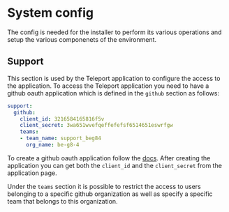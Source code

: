 # System config

The config is needed for the installer to perform its various operations and setup the various componenets of the environment.

## Support

This section is used by the Teleport application to configure the access to the application.
To access the Teleport application you need to have a github oauth application which is defined in the `github` section as follows:

```yaml
support:
  github:
    client_id: 3216584165816f5v
    client_secret: 3wa651wvefqeffefefsf6514651eswrfgw
    teams:
    - team_name: support_beg84
      org_name: be-g8-4
```

To create a github oauth application follow the [docs](https://developer.github.com/apps/building-oauth-apps/creating-an-oauth-app/).
After creating the application you can get both the `client_id` and the `client_secret` from the application page.

Under the `teams` section it is possible to restrict the access to users belonging to a specific github organization as well as specify a specific team that belongs to this organization.
